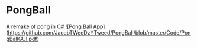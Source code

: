# PongBall
A remake of pong in C#
![Pong Ball App] (https://github.com/JacobTWeeDzYTweed/PongBall/blob/master/Code/PongBallGUI.pdf)
